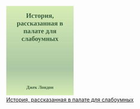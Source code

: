 ![](История,%20рассказанная%20в%20палате%20для%20слабоумных.jpg)  
[История, рассказанная в палате для слабоумных](История,%20рассказанная%20в%20палате%20для%20слабоумных.txt)
